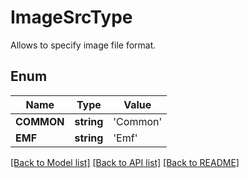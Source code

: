 # ImageSrcType
Allows to specify image file format.

## Enum
Name | Type | Value
------------ | ------------- | -------------
**COMMON** | **string** | 'Common'
**EMF** | **string** | 'Emf'


[[Back to Model list]](../README.md#documentation-for-models) [[Back to API list]](../README.md#documentation-for-api-endpoints) [[Back to README]](../README.md)


